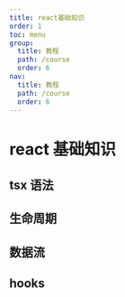 ```yaml
---
title: react基础知识
order: 1
toc: menu
group:
  title: 教程
  path: /course
  order: 6
nav:
  title: 教程
  path: /course
  order: 6
---
```


# react 基础知识

## tsx 语法

## 生命周期

## 数据流

## hooks

